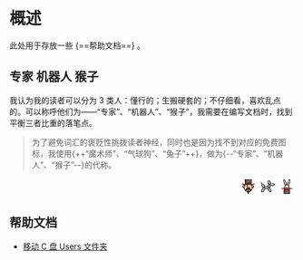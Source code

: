 # 概述
此处用于存放一些 {==帮助文档==} 。

## 专家 机器人 猴子
我认为我的读者可以分为 3 类人：懂行的；生搬硬套的；不仔细看，喜欢乱点的。可以称呼他们为——“专家”、“机器人”、“猴子”，我需要在编写文档时，找到平衡三者比重的落笔点。

> 为了避免词汇的褒贬性挑拨读者神经，同时也是因为找不到对应的免费图标，我使用{++“魔术师”、“气球狗”、“兔子”++}，做为{--“专家”、“机器人”、“猴子”--}的代称。

<div id="tags" style="text-align: right;">
<img src="logo/魔术师.svg" height="30">
<img src="logo/气球狗.svg" height="30">
<img src="logo/兔子.svg" height="30">
</div>

## 帮助文档
- <a href="https://aewnfin.github.io/helperDoc/操作系统/Windows/移动 C 盘 Users 文件夹/移动 C 盘 Users 文件夹.html">移动 C 盘 Users 文件夹</a>
